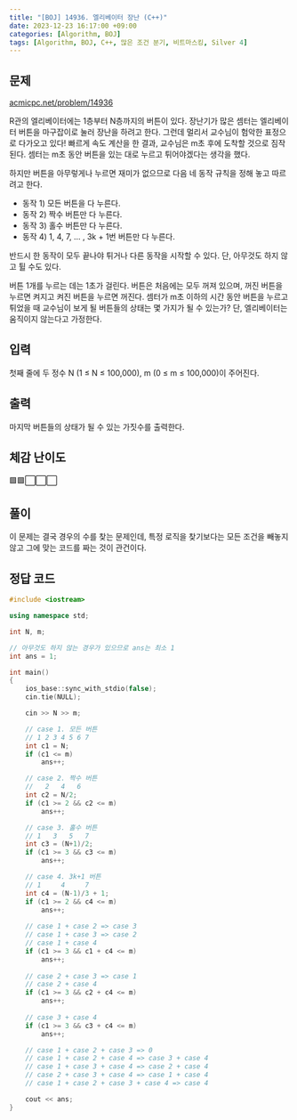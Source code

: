 ```yaml
---
title: "[BOJ] 14936. 엘리베이터 장난 (C++)"
date: 2023-12-23 16:17:00 +09:00
categories: [Algorithm, BOJ]
tags: [Algorithm, BOJ, C++, 많은 조건 분기, 비트마스킹, Silver 4]
---
```

## **문제**
[acmicpc.net/problem/14936](https://www.acmicpc.net/problem/14936)
<br>

R관의 엘리베이터에는 1층부터 N층까지의 버튼이 있다. 장난기가 많은 셈터는 엘리베이터 버튼을 마구잡이로 눌러 장난을 하려고 한다. 그런데 멀리서 교수님이 험악한 표정으로 다가오고 있다! 빠르게 속도 계산을 한 결과, 교수님은 m초 후에 도착할 것으로 짐작된다. 셈터는 m초 동안 버튼을 있는 대로 누르고 튀어야겠다는 생각을 했다.

하지만 버튼을 아무렇게나 누르면 재미가 없으므로 다음 네 동작 규칙을 정해 놓고 따르려고 한다.

- 동작 1) 모든 버튼을 다 누른다.
- 동작 2) 짝수 버튼만 다 누른다.
- 동작 3) 홀수 버튼만 다 누른다.
- 동작 4) 1, 4, 7, ... , 3k + 1번 버튼만 다 누른다.

반드시 한 동작이 모두 끝나야 튀거나 다른 동작을 시작할 수 있다. 단, 아무것도 하지 않고 튈 수도 있다.

버튼 1개를 누르는 데는 1초가 걸린다. 버튼은 처음에는 모두 꺼져 있으며, 꺼진 버튼을 누르면 켜지고 켜진 버튼을 누르면 꺼진다. 셈터가 m초 이하의 시간 동안 버튼을 누르고 튀었을 때 교수님이 보게 될 버튼들의 상태는 몇 가지가 될 수 있는가? 단, 엘리베이터는 움직이지 않는다고 가정한다.
<br>

## **입력**
첫째 줄에 두 정수 N (1 ≤ N ≤ 100,000), m (0 ≤ m ≤ 100,000)이 주어진다.
<br>

## **출력**
마지막 버튼들의 상태가 될 수 있는 가짓수를 출력한다.
<br>

## **체감 난이도**
🟩🟩⬜⬜⬜
<br>

## **풀이**
이 문제는 결국 경우의 수를 찾는 문제인데, 특정 로직을 찾기보다는 모든 조건을 빼놓지 않고 그에 맞는 코드를 짜는 것이 관건이다.
<br>

## **정답 코드**
```c++
#include <iostream>

using namespace std;

int N, m;

// 아무것도 하지 않는 경우가 있으므로 ans는 최소 1
int ans = 1;

int main()
{
    ios_base::sync_with_stdio(false);
    cin.tie(NULL);

    cin >> N >> m;

    // case 1. 모든 버튼
    // 1 2 3 4 5 6 7
    int c1 = N;
    if (c1 <= m)
        ans++;

    // case 2. 짝수 버튼
    //   2   4   6
    int c2 = N/2;
    if (c1 >= 2 && c2 <= m)
        ans++;

    // case 3. 홀수 버튼
    // 1   3   5   7
    int c3 = (N+1)/2;
    if (c1 >= 3 && c3 <= m)
        ans++;

    // case 4. 3k+1 버튼
    // 1     4     7
    int c4 = (N-1)/3 + 1;
    if (c1 >= 2 && c4 <= m)
        ans++;
    
    // case 1 + case 2 => case 3
    // case 1 + case 3 => case 2
    // case 1 + case 4
    if (c1 >= 3 && c1 + c4 <= m)
        ans++;
    
    // case 2 + case 3 => case 1
    // case 2 + case 4
    if (c1 >= 3 && c2 + c4 <= m)
        ans++;
    
    // case 3 + case 4
    if (c1 >= 3 && c3 + c4 <= m)
        ans++;

    // case 1 + case 2 + case 3 => 0
    // case 1 + case 2 + case 4 => case 3 + case 4
    // case 1 + case 3 + case 4 => case 2 + case 4
    // case 2 + case 3 + case 4 => case 1 + case 4
    // case 1 + case 2 + case 3 + case 4 => case 4

    cout << ans;
}
```